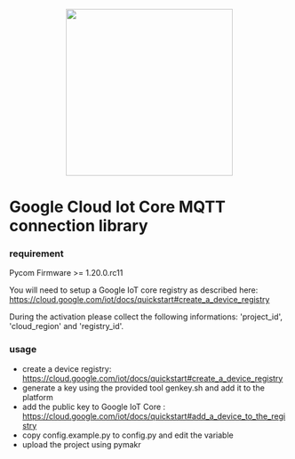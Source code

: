 <p align="center"><img src ="https://github.com/pycom/pycom-libraries/blob/master/img/logo.png" width="300"></p>

# Google Cloud Iot Core MQTT connection library

### requirement

Pycom Firmware >= 1.20.0.rc11

You will need to setup a Google IoT core registry as described here: https://cloud.google.com/iot/docs/quickstart#create_a_device_registry

During the activation please collect the following informations: 'project_id',
 'cloud_region' and 'registry_id'.

### usage

- create a device registry:
https://cloud.google.com/iot/docs/quickstart#create_a_device_registry
- generate a key using the provided tool genkey.sh and add it to the platform
- add the public key to Google IoT Core :
https://cloud.google.com/iot/docs/quickstart#add_a_device_to_the_registry
- copy config.example.py to config.py and edit the variable
- upload the project using pymakr
